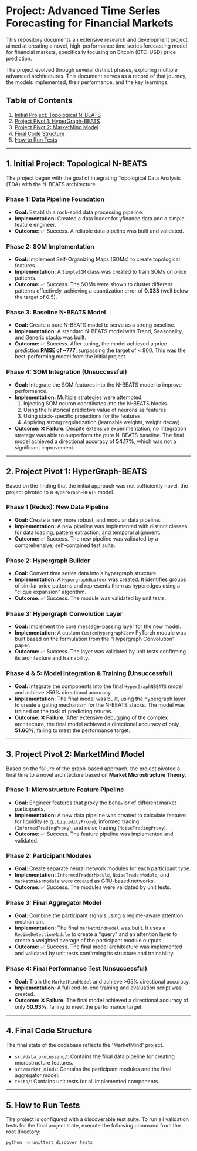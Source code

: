 # Project: Advanced Time Series Forecasting for Financial Markets

This repository documents an extensive research and development project aimed at creating a novel, high-performance time series forecasting model for financial markets, specifically focusing on Bitcoin (BTC-USD) price prediction.

The project evolved through several distinct phases, exploring multiple advanced architectures. This document serves as a record of that journey, the models implemented, their performance, and the key learnings.

## Table of Contents
1. [Initial Project: Topological N-BEATS](#1-initial-project-topological-n-beats)
2. [Project Pivot 1: HyperGraph-BEATS](#2-project-pivot-1-hypergraph-beats)
3. [Project Pivot 2: MarketMind Model](#3-project-pivot-2-marketmind-model)
4. [Final Code Structure](#4-final-code-structure)
5. [How to Run Tests](#5-how-to-run-tests)

---

## 1. Initial Project: Topological N-BEATS

The project began with the goal of integrating Topological Data Analysis (TDA) with the N-BEATS architecture.

### Phase 1: Data Pipeline Foundation
- **Goal:** Establish a rock-solid data processing pipeline.
- **Implementation:** Created a data loader for yfinance data and a simple feature engineer.
- **Outcome:** ✅ Success. A reliable data pipeline was built and validated.

### Phase 2: SOM Implementation
- **Goal:** Implement Self-Organizing Maps (SOMs) to create topological features.
- **Implementation:** A `SimpleSOM` class was created to train SOMs on price patterns.
- **Outcome:** ✅ Success. The SOMs were shown to cluster different patterns effectively, achieving a quantization error of **0.033** (well below the target of 0.5).

### Phase 3: Baseline N-BEATS Model
- **Goal:** Create a pure N-BEATS model to serve as a strong baseline.
- **Implementation:** A standard N-BEATS model with Trend, Seasonality, and Generic stacks was built.
- **Outcome:** ✅ Success. After tuning, the model achieved a price prediction **RMSE of ~777**, surpassing the target of < 800. This was the best-performing model from the initial project.

### Phase 4: SOM Integration (Unsuccessful)
- **Goal:** Integrate the SOM features into the N-BEATS model to improve performance.
- **Implementation:** Multiple strategies were attempted:
    1.  Injecting SOM neuron coordinates into the N-BEATS blocks.
    2.  Using the historical predictive value of neurons as features.
    3.  Using stack-specific projections for the features.
    4.  Applying strong regularization (learnable weights, weight decay).
- **Outcome:** ❌ **Failure.** Despite extensive experimentation, no integration strategy was able to outperform the pure N-BEATS baseline. The final model achieved a directional accuracy of **54.17%**, which was not a significant improvement.

---

## 2. Project Pivot 1: HyperGraph-BEATS

Based on the finding that the initial approach was not sufficiently novel, the project pivoted to a `HyperGraph-BEATS` model.

### Phase 1 (Redux): New Data Pipeline
- **Goal:** Create a new, more robust, and modular data pipeline.
- **Implementation:** A new pipeline was implemented with distinct classes for data loading, pattern extraction, and temporal alignment.
- **Outcome:** ✅ Success. The new pipeline was validated by a comprehensive, self-contained test suite.

### Phase 2: Hypergraph Builder
- **Goal:** Convert time series data into a hypergraph structure.
- **Implementation:** A `HypergraphBuilder` was created. It identifies groups of similar price patterns and represents them as hyperedges using a "clique expansion" algorithm.
- **Outcome:** ✅ Success. The module was validated by unit tests.

### Phase 3: Hypergraph Convolution Layer
- **Goal:** Implement the core message-passing layer for the new model.
- **Implementation:** A custom `CustomHypergraphConv` PyTorch module was built based on the formulation from the "Hypergraph Convolution" paper.
- **Outcome:** ✅ Success. The layer was validated by unit tests confirming its architecture and trainability.

### Phase 4 & 5: Model Integration & Training (Unsuccessful)
- **Goal:** Integrate the components into the final `HyperGraphNBEATS` model and achieve >56% directional accuracy.
- **Implementation:** The final model was built, using the hypergraph layer to create a gating mechanism for the N-BEATS stacks. The model was trained on the task of predicting returns.
- **Outcome:** ❌ **Failure.** After extensive debugging of the complex architecture, the final model achieved a directional accuracy of only **51.60%**, failing to meet the performance target.

---

## 3. Project Pivot 2: MarketMind Model

Based on the failure of the graph-based approach, the project pivoted a final time to a novel architecture based on **Market Microstructure Theory**.

### Phase 1: Microstructure Feature Pipeline
- **Goal:** Engineer features that proxy the behavior of different market participants.
- **Implementation:** A new data pipeline was created to calculate features for liquidity (e.g., `LiquidityProxy`), informed trading (`InformedTradingProxy`), and noise trading (`NoiseTradingProxy`).
- **Outcome:** ✅ Success. The feature pipeline was implemented and validated.

### Phase 2: Participant Modules
- **Goal:** Create separate neural network modules for each participant type.
- **Implementation:** `InformedTraderModule`, `NoiseTraderModule`, and `MarketMakerModule` were created as GRU-based networks.
- **Outcome:** ✅ Success. The modules were validated by unit tests.

### Phase 3: Final Aggregator Model
- **Goal:** Combine the participant signals using a regime-aware attention mechanism.
- **Implementation:** The final `MarketMindModel` was built. It uses a `RegimeDetectionModule` to create a "query" and an attention layer to create a weighted average of the participant module outputs.
- **Outcome:** ✅ Success. The final model architecture was implemented and validated by unit tests confirming its structure and trainability.

### Phase 4: Final Performance Test (Unsuccessful)
- **Goal:** Train the `MarketMindModel` and achieve >65% directional accuracy.
- **Implementation:** A full end-to-end training and evaluation script was created.
- **Outcome:** ❌ **Failure.** The final model achieved a directional accuracy of only **50.93%**, failing to meet the performance target.

---

## 4. Final Code Structure

The final state of the codebase reflects the 'MarketMind' project.

-   `src/data_processing/`: Contains the final data pipeline for creating microstructure features.
-   `src/market_mind/`: Contains the participant modules and the final aggregator model.
-   `tests/`: Contains unit tests for all implemented components.

---

## 5. How to Run Tests

The project is configured with a discoverable test suite. To run all validation tests for the final project state, execute the following command from the root directory:

```bash
python -m unittest discover tests
```
